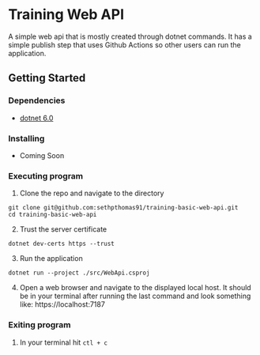 # Training Web API

A simple web api that is mostly created through dotnet commands. It has a simple publish step that uses Github Actions so other users can run the application. 


## Getting Started

### Dependencies

* [dotnet 6.0](https://dotnet.microsoft.com/en-us/download/dotnet/6.0)

### Installing

* Coming Soon

### Executing program

1. Clone the repo and navigate to the directory
```
git clone git@github.com:sethpthomas91/training-basic-web-api.git
cd training-basic-web-api
```
2. Trust the server certificate
```
dotnet dev-certs https --trust
```
3. Run the application
```
dotnet run --project ./src/WebApi.csproj
```
4. Open a web browser and navigate to the displayed local host. It should be in your terminal after running the last command and look something like: https://localhost:7187

### Exiting program

1. In your terminal hit `ctl + c`